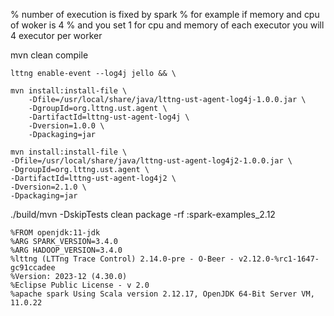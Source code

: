 % number of execution is fixed by spark
% for example if memory and cpu of woker is 4
% and you set 1 for cpu and memory of each executor you will 4 executor per worker

mvn clean compile

	lttng enable-event --log4j jello && \

	mvn install:install-file \
	    -Dfile=/usr/local/share/java/lttng-ust-agent-log4j-1.0.0.jar \
	    -DgroupId=org.lttng.ust.agent \
	    -DartifactId=lttng-ust-agent-log4j \
	    -Dversion=1.0.0 \
	    -Dpackaging=jar

    mvn install:install-file \
    -Dfile=/usr/local/share/java/lttng-ust-agent-log4j2-1.0.0.jar \
    -DgroupId=org.lttng.ust.agent \
    -DartifactId=lttng-ust-agent-log4j2 \
    -Dversion=2.1.0 \
    -Dpackaging=jar
    

  ./build/mvn -DskipTests clean package -rf :spark-examples_2.12

```
%FROM openjdk:11-jdk
%ARG SPARK_VERSION=3.4.0
%ARG HADOOP_VERSION=3.4.0
%lttng (LTTng Trace Control) 2.14.0-pre - O-Beer - v2.12.0-%rc1-1647-gc91ccadee
%Version: 2023-12 (4.30.0)
%Eclipse Public License - v 2.0
%apache spark Using Scala version 2.12.17, OpenJDK 64-Bit Server VM, 11.0.22
```

